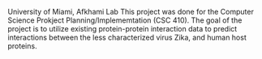 University of Miami, Afkhami Lab
This project was done for the Computer Science Prokject Planning/Implememtation (CSC 410). The goal of the project is to utilize existing protein-protein interaction data to predict interactions between the less characterized virus Zika, and human host proteins.
